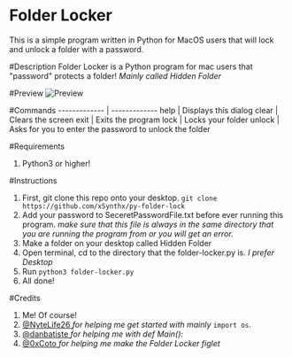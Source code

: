 # Folder Locker
This is a simple program written in Python for MacOS users that will lock and unlock a folder with a password.

#Description
Folder Locker is a Python program for mac users that "password" protects a folder! *Mainly called Hidden Folder*

#Preview
![Preview](https://cdn.discordapp.com/attachments/266624342832447488/283657604381802496/Screen_Shot_2017-02-21_at_11.37.11_AM.png)

#Commands
------------- | -------------
help          | Displays this dialog
clear         | Clears the screen
exit          | Exits the program
lock          | Locks your folder
unlock        | Asks for you to enter the password to unlock the folder

#Requirements
1. Python3 or higher!

#Instructions
1. First, git clone this repo onto your desktop. `git clone https://github.com/xSynthx/py-folder-lock`
2. Add your password to SeceretPasswordFile.txt before ever running this program. *make sure that this file is always in the same directory that you are running the program from or you will get an error.*
3. Make a folder on your desktop called Hidden Folder
4. Open terminal, cd to the directory that the folder-locker.py is. *I prefer Desktop*
5. Run `python3 folder-locker.py`
6. All done!

#Credits
1. Me! Of course!
2. [ @NyteLife26 ](https://github.com/Nytelife26) *for helping me get started with mainly* `import os`.
3. [ @danbatiste ](https://github.com/danbatiste) *for helping me with def Main():*
4. [ @0xCoto ](https://github.com/0xCoto) *for helping me make the Folder Locker figlet*
